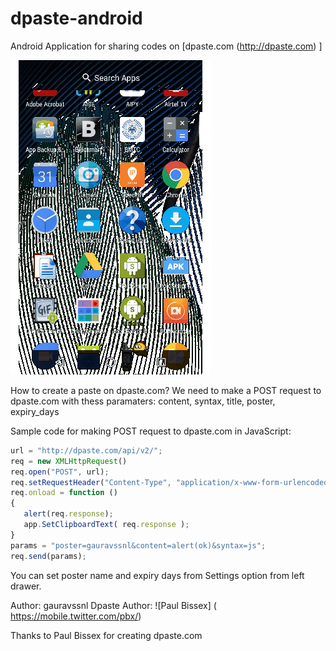 # dpaste-android
Android Application for sharing codes on [dpaste.com  (http://dpaste.com) ]

![ScreenShot]( https://github.com/gauravssnl/dpaste-android/blob/master/20180329_124139.gif )

How to create a paste on dpaste.com?
We need to make a POST request to dpaste.com with thess paramaters:
content, syntax, title, poster, expiry_days

Sample code for making POST request to dpaste.com in JavaScript:
 ```javascript
url = "http://dpaste.com/api/v2/";
req = new XMLHttpRequest()
req.open("POST", url);
req.setRequestHeader("Content-Type", "application/x-www-form-urlencoded");
req.onload = function ()
{
	alert(req.response);
	app.SetClipboardText( req.response );
}
 params = "poster=gauravssnl&content=alert(ok)&syntax=js";
req.send(params);

```

You can set poster name and expiry days from Settings option from left drawer.

Author: gauravssnl
Dpaste Author: ![Paul Bissex] ( https://mobile.twitter.com/pbx/)

Thanks to Paul Bissex for creating dpaste.com
